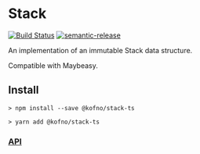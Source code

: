 # Stack

[![Build Status](https://travis-ci.org/kofno/stack-ts.svg?branch=master)](https://travis-ci.org/kofno/gaia)
[![semantic-release](https://img.shields.io/badge/%20%20%F0%9F%93%A6%F0%9F%9A%80-semantic--release-e10079.svg?style=plastic)](https://github.com/semantic-release/semantic-release)

An implementation of an immutable Stack data structure.

Compatible with Maybeasy.

## Install

```
> npm install --save @kofno/stack-ts

> yarn add @kofno/stack-ts
```

### [API](docs/api/index.md)
